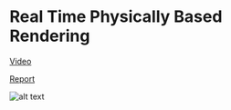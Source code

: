 # Real Time Physically Based Rendering

[Video](https://drive.google.com/file/d/1uQ20NIOga9lvlt5Wy6tKEPdG8HLk1w7k/view)

[Report](https://drive.google.com/file/d/1RuXefEWZ2Gtp7G7nkW3Y0eL_ZWzFYHho/view)

![alt text](https://i.imgur.com/a0gO8jz.jpg "PBR Demo")

